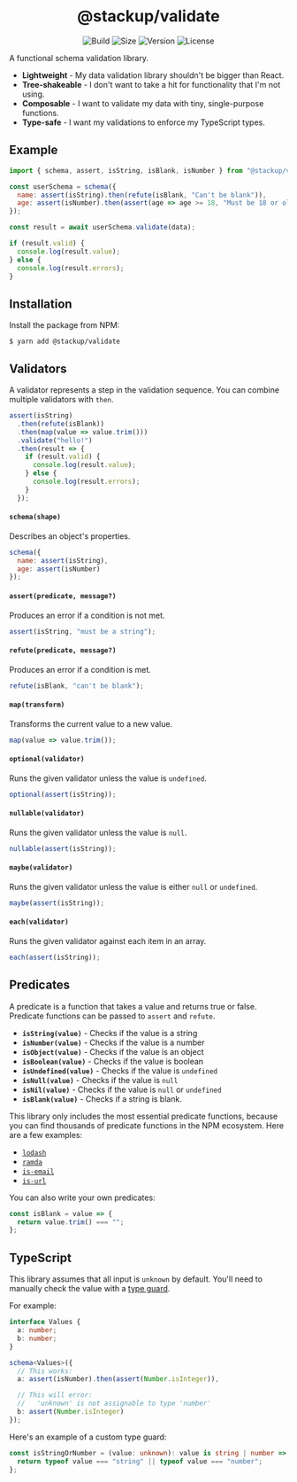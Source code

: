 <h1 align="center">@stackup/validate</h1>

<div align="center">

![Build](https://github.com/rzane/validate/workflows/Build/badge.svg)
![Size](https://img.shields.io/bundlephobia/minzip/@stackup/validate)
![Version](https://img.shields.io/npm/v/@stackup/validate)
![License](https://img.shields.io/npm/l/@stackup/validate)

</div>

A functional schema validation library.

- **Lightweight** - My data validation library shouldn't be bigger than React.
- **Tree-shakeable** - I don't want to take a hit for functionality that I'm not using.
- **Composable** - I want to validate my data with tiny, single-purpose functions.
- **Type-safe** - I want my validations to enforce my TypeScript types.

## Example

```javascript
import { schema, assert, isString, isBlank, isNumber } from "@stackup/validate";

const userSchema = schema({
  name: assert(isString).then(refute(isBlank, "Can't be blank")),
  age: assert(isNumber).then(assert(age => age >= 18, "Must be 18 or older"))
});

const result = await userSchema.validate(data);

if (result.valid) {
  console.log(result.value);
} else {
  console.log(result.errors);
}
```

## Installation

Install the package from NPM:

    $ yarn add @stackup/validate

## Validators

A validator represents a step in the validation sequence. You can combine multiple validators with `then`.

```javascript
assert(isString)
  .then(refute(isBlank))
  .then(map(value => value.trim()))
  .validate("hello!")
  .then(result => {
    if (result.valid) {
      console.log(result.value);
    } else {
      console.log(result.errors);
    }
  });
```

#### `schema(shape)`

Describes an object's properties.

```javascript
schema({
  name: assert(isString),
  age: assert(isNumber)
});
```

#### `assert(predicate, message?)`

Produces an error if a condition is not met.

```javascript
assert(isString, "must be a string");
```

#### `refute(predicate, message?)`

Produces an error if a condition is met.

```javascript
refute(isBlank, "can't be blank");
```

#### `map(transform)`

Transforms the current value to a new value.

```javascript
map(value => value.trim());
```

#### `optional(validator)`

Runs the given validator unless the value is `undefined`.

```javascript
optional(assert(isString));
```

#### `nullable(validator)`

Runs the given validator unless the value is `null`.

```javascript
nullable(assert(isString));
```

#### `maybe(validator)`

Runs the given validator unless the value is either `null` or `undefined`.

```javascript
maybe(assert(isString));
```

#### `each(validator)`

Runs the given validator against each item in an array.

```javascript
each(assert(isString));
```

## Predicates

A predicate is a function that takes a value and returns true or false. Predicate
functions can be passed to `assert` and `refute`.

- **`isString(value)`** - Checks if the value is a string
- **`isNumber(value)`** - Checks if the value is a number
- **`isObject(value)`** - Checks if the value is an object
- **`isBoolean(value)`** - Checks if the value is boolean
- **`isUndefined(value)`** - Checks if the value is `undefined`
- **`isNull(value)`** - Checks if the value is `null`
- **`isNil(value)`** - Checks if the value is `null` or `undefined`
- **`isBlank(value)`** - Checks if a string is blank.

This library only includes the most essential predicate functions, because you can find thousands of predicate functions in the NPM ecosystem. Here are a few examples:

- [`lodash`](https://lodash.com/)
- [`ramda`](https://ramdajs.com/)
- [`is-email`](https://github.com/segmentio/is-email)
- [`is-url`](https://github.com/segmentio/is-url)

You can also write your own predicates:

```javascript
const isBlank = value => {
  return value.trim() === "";
};
```

## TypeScript

This library assumes that all input is `unknown` by default. You'll need to manually check the value with a [type guard](https://www.typescriptlang.org/docs/handbook/advanced-types.html#type-guards-and-differentiating-types).

For example:

```typescript
interface Values {
  a: number;
  b: number;
}

schema<Values>({
  // This works:
  a: assert(isNumber).then(assert(Number.isInteger)),

  // This will error:
  //   'unknown' is not assignable to type 'number'
  b: assert(Number.isInteger)
});
```

Here's an example of a custom type guard:

```typescript
const isStringOrNumber = (value: unknown): value is string | number => {
  return typeof value === "string" || typeof value === "number";
};
```
